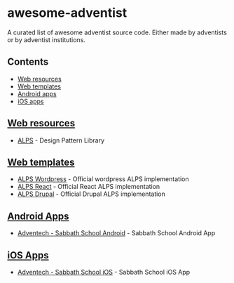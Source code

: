 # awesome-adventist
A curated list of awesome adventist source code.
Either made by adventists or by adventist institutions.

## Contents
- [Web resources](#web-resources)
- [Web templates](#web-resources)
- [Android apps](#android-apps)
- [iOS apps](#ios-apps)




## [Web resources](#web-resources)
  - [ALPS](https://github.com/adventistchurch/alps) - Design Pattern Library
  
## [Web templates](#web-templates)
  - [ALPS Wordpress](https://github.com/adventistchurch/alps-wordpress) - Official wordpress ALPS implementation
  - [ALPS React](https://github.com/adventistchurch/alps-react) - Official React ALPS implementation
  - [ALPS Drupal](https://github.com/adventistchurch/alps-drupal) - Official Drupal ALPS implementation

## [Android Apps](#android-apps)
  - [Adventech - Sabbath School Android](https://github.com/Adventech/sabbath-school-android) - Sabbath School Android App
  
## [iOS Apps](#ios-apps)
  - [Adventech - Sabbath School iOS](https://github.com/Adventech/sabbath-school-ios) - Sabbath School iOS App
